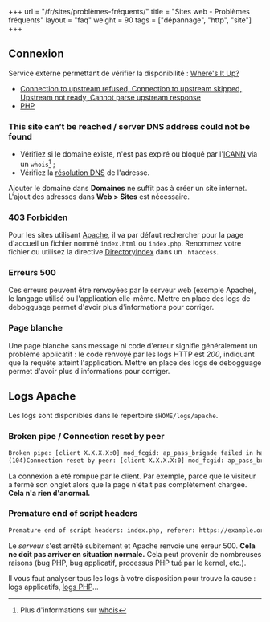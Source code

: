 +++
url = "/fr/sites/problèmes-fréquents/"
title = "Sites web - Problèmes fréquents"
layout = "faq"
weight = 90
tags = ["dépannage", "http", "site"]
+++

## Connexion

Service externe permettant de vérifier la disponibilité : [Where's It Up?](https://wheresitup.com/)

- [Connection to upstream refused, Connection to upstream skipped, Upstream not ready, Cannot parse upstream response](sites/connection-to-upstream)
- [PHP](languages/php/troubleshooting)

### This site can’t be reached / server DNS address could not be found

- Vérifiez si le domaine existe, n'est pas expiré ou bloqué par l'[ICANN](https://www.icann.org/fr) via un `whois`[^1] ;
- Vérifiez la [résolution DNS](https://www.dnswatch.info/) de l'adresse.

Ajouter le domaine dans **Domaines** ne suffit pas à créer un site internet. L'ajout des adresses dans **Web > Sites** est nécessaire.

### 403 Forbidden

Pour les sites utilisant [Apache](sites/configure-apache), il va par défaut rechercher pour la page d'accueil un fichier nommé `index.html` ou `index.php`. Renommez votre fichier ou utilisez la directive [DirectoryIndex](https://httpd.apache.org/docs/2.4/fr/mod/mod_dir.html#directoryindex) dans un `.htaccess`.

### Erreurs 500

Ces erreurs peuvent être renvoyées par le serveur web (exemple Apache), le langage utilisé ou l'application elle-même. Mettre en place des logs de debogguage permet d'avoir plus d'informations pour corriger.

### Page blanche

Une page blanche sans message ni code d'erreur signifie généralement un problème applicatif : le code renvoyé par les logs HTTP est *200*, indiquant que la requête atteint l'application. Mettre en place des logs de debogguage permet d'avoir plus d'informations pour corriger.

## Logs Apache

Les logs sont disponibles dans le répertoire `$HOME/logs/apache`.

### Broken pipe / Connection reset by peer

```txt
Broken pipe: [client X.X.X.X:0] mod_fcgid: ap_pass_brigade failed in handle_request_ipc function
(104)Connection reset by peer: [client X.X.X.X:0] mod_fcgid: ap_pass_brigade failed in handle_request_ipc function
```

La connexion a été rompue par le client. Par exemple, parce que le visiteur a fermé son onglet alors que la page n'était pas complètement chargée. **Cela n'a rien d'anormal.**

### Premature end of script headers

```txt
Premature end of script headers: index.php, referer: https://example.org
```

Le *serveur* s'est arrêté subitement et Apache renvoie une erreur 500. **Cela ne doit pas arriver en situation normale.** Cela peut provenir de nombreuses raisons (bug PHP, bug applicatif, processus PHP tué par le kernel, etc.).

Il vous faut analyser tous les logs à votre disposition pour trouve la cause : logs applicatifs, [logs PHP](languages/php/configuration#logs-derreur)...

[^1]: Plus d'informations sur [whois](https://fr.wikipedia.org/wiki/Whois)
